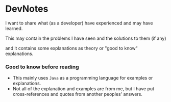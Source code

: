# DevNotes
I want to share what (as a developer) have experienced and may have learned.

This may contain the problems I have seen and the solutions to them (if any)

and it contains some explanations as theory or "good to know" explanations.

### Good to know before reading
- This mainly uses `Java` as a programming language for examples or explanations.
- Not all of the explanation and examples are from me, but I have put cross-references and quotes from another peoples' answers.